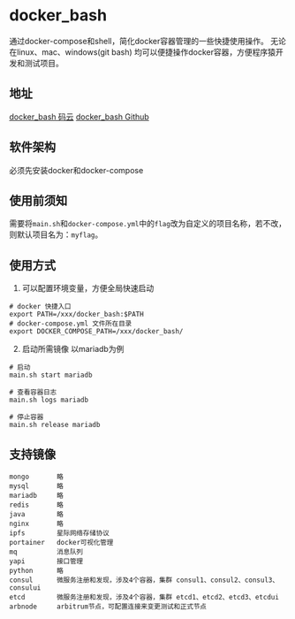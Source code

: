 # docker_bash
通过docker-compose和shell，简化docker容器管理的一些快捷使用操作。
无论在linux、mac、windows(git bash) 均可以便捷操作docker容器，方便程序猿开发和测试项目。

## 地址
[docker_bash 码云](https://gitee.com/jason-wj/docker_bash)
[docker_bash Github](https://github.com/jason-wj/docker_bash)

## 软件架构
必须先安装docker和docker-compose

## 使用前须知
需要将`main.sh`和`docker-compose.yml`中的`flag`改为自定义的项目名称，若不改，则默认项目名为：`myflag`。

## 使用方式
1. 可以配置环境变量，方便全局快速启动
```shell
# docker 快捷入口
export PATH=/xxx/docker_bash:$PATH
# docker-compose.yml 文件所在目录
export DOCKER_COMPOSE_PATH=/xxx/docker_bash/
```
2. 启动所需镜像
以mariadb为例
```shell
# 启动
main.sh start mariadb

# 查看容器日志
main.sh logs mariadb

# 停止容器
main.sh release mariadb
```

## 支持镜像
```text
mongo       略  
mysql       略  
mariadb     略  
redis       略  
java        略  
nginx       略  
ipfs        星际网络存储协议  
portainer   docker可视化管理  
mq          消息队列  
yapi        接口管理 
python      略
consul      微服务注册和发现，涉及4个容器，集群 consul1、consul2、consul3、consului
etcd        微服务注册和发现，涉及4个容器，集群 etcd1、etcd2、etcd3、etcdui
arbnode     arbitrum节点，可配置连接来变更测试和正式节点
```
